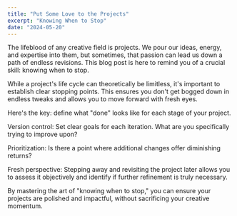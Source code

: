 ```yaml
---
title: "Put Some Love to the Projects"
excerpt: "Knowing When to Stop"
date: "2024-05-20"
---
```



The lifeblood of any creative field is projects. We pour our ideas, energy, and expertise into them, but sometimes, that passion can lead us down a path of endless revisions.  This blog post is here to remind you of a crucial skill: knowing when to stop.

While a project's life cycle can theoretically be limitless, it's important to establish clear stopping points. This ensures you don't get bogged down in endless tweaks and allows you to move forward with fresh eyes.

Here's the key:  define what "done" looks like for each stage of your project.

Version control: Set clear goals for each iteration. What are you specifically trying to improve upon?

Prioritization: Is there a point where additional changes offer diminishing returns?

Fresh perspective: Stepping away and revisiting the project later allows you to assess it objectively and identify if further refinement is truly necessary.

By mastering the art of "knowing when to stop," you can ensure your projects are polished and impactful, without sacrificing your creative momentum.